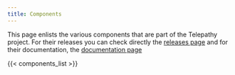 ```yaml
---
title: Components
---
```


This page enlists the various components that are part of the Telepathy project. For their releases you can check directly the [releases page](/components/releases) and for their documentation, the [documentation page](/components/documentation)

{{< components_list >}}
